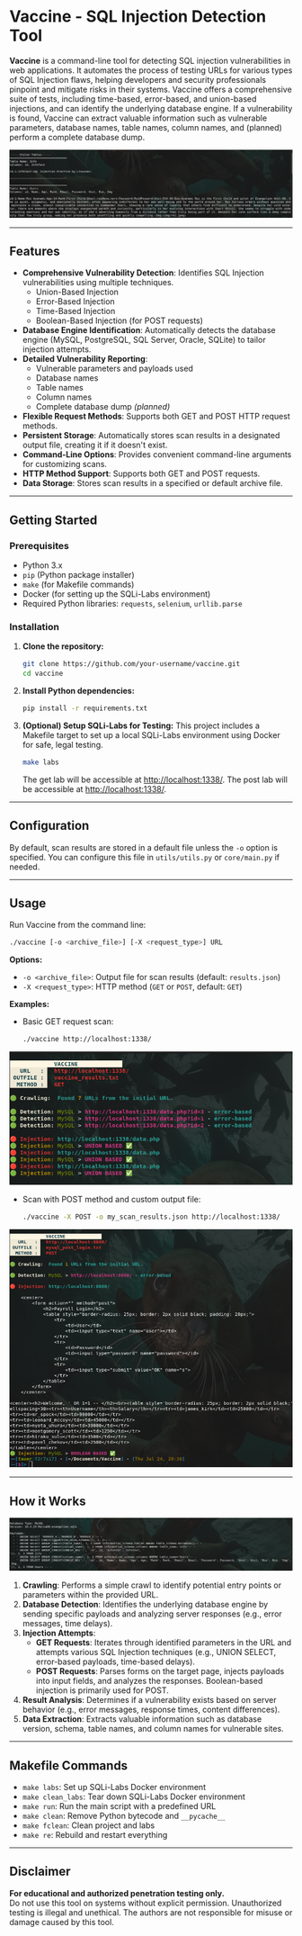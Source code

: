 # Vaccine - SQL Injection Detection Tool

**Vaccine** is a command-line tool for detecting SQL injection vulnerabilities in web applications. It automates the process of testing URLs for various types of SQL Injection flaws, helping developers and security professionals pinpoint and mitigate risks in their systems. Vaccine offers a comprehensive suite of tests, including time-based, error-based, and union-based injections, and can identify the underlying database engine. If a vulnerability is found, Vaccine can extract valuable information such as vulnerable parameters, database names, table names, column names, and (planned) perform a complete database dump.

![STOLEN_TABLE](https://github.com/ftTower/ftTower/blob/main/assets/Vaccine/stolen_table.png)

---

## Features

- **Comprehensive Vulnerability Detection**: Identifies SQL Injection vulnerabilities using multiple techniques.
    - Union-Based Injection
    - Error-Based Injection
    - Time-Based Injection
    - Boolean-Based Injection (for POST requests)
- **Database Engine Identification**: Automatically detects the database engine (MySQL, PostgreSQL, SQL Server, Oracle, SQLite) to tailor injection attempts.
- **Detailed Vulnerability Reporting**:
    - Vulnerable parameters and payloads used
    - Database names
    - Table names
    - Column names
    - Complete database dump *(planned)*
- **Flexible Request Methods**: Supports both GET and POST HTTP request methods.
- **Persistent Storage**: Automatically stores scan results in a designated output file, creating it if it doesn't exist.
- **Command-Line Options**: Provides convenient command-line arguments for customizing scans.
- **HTTP Method Support**: Supports both GET and POST requests.
- **Data Storage**: Stores scan results in a specified or default archive file.

---

## Getting Started

### Prerequisites

- Python 3.x
- `pip` (Python package installer)
- `make` (for Makefile commands)
- Docker (for setting up the SQLi-Labs environment)
- Required Python libraries: `requests`, `selenium`, `urllib.parse`

### Installation

1. **Clone the repository:**
    ```bash
    git clone https://github.com/your-username/vaccine.git
    cd vaccine
    ```

2. **Install Python dependencies:**
    ```bash
    pip install -r requirements.txt
    ```

3. **(Optional) Setup SQLi-Labs for Testing:**
    This project includes a Makefile target to set up a local SQLi-Labs environment using Docker for safe, legal testing.
    ```bash
    make labs
    ```
    The get lab will be accessible at [http://localhost:1338/](http://localhost:1338/).
    The post lab will be accessible at [http://localhost:1338/](http://localhost:8080/).

---

## Configuration

By default, scan results are stored in a default file unless the `-o` option is specified. You can configure this file in `utils/utils.py` or `core/main.py` if needed.

---

## Usage

Run Vaccine from the command line:

```bash
./vaccine [-o <archive_file>] [-X <request_type>] URL
```

**Options:**
- `-o <archive_file>`: Output file for scan results (default: `results.json`)
- `-X <request_type>`: HTTP method (`GET` or `POST`, default: `GET`)

**Examples:**


- Basic GET request scan:
    ```bash
    ./vaccine http://localhost:1338/
    ```
![GET](https://github.com/ftTower/ftTower/blob/main/assets/Vaccine/get_interface.png)

- Scan with POST method and custom output file:
    ```bash
    ./vaccine -X POST -o my_scan_results.json http://localhost:1338/
    ```
![POST](https://github.com/ftTower/ftTower/blob/main/assets/Vaccine/post_interface.png)


---

## How it Works

![UNION_PAYLOAD](https://github.com/ftTower/ftTower/blob/main/assets/Vaccine/payloads.png)


1. **Crawling**: Performs a simple crawl to identify potential entry points or parameters within the provided URL.
2. **Database Detection**: Identifies the underlying database engine by sending specific payloads and analyzing server responses (e.g., error messages, time delays).
3. **Injection Attempts**:
    - **GET Requests**: Iterates through identified parameters in the URL and attempts various SQL Injection techniques (e.g., UNION SELECT, error-based payloads, time-based delays).
    - **POST Requests**: Parses forms on the target page, injects payloads into input fields, and analyzes the responses. Boolean-based injection is primarily used for POST.
4. **Result Analysis**: Determines if a vulnerability exists based on server behavior (e.g., error messages, response times, content differences).
5. **Data Extraction**: Extracts valuable information such as database version, schema, table names, and column names for vulnerable sites.

---

## Makefile Commands

- `make labs`: Set up SQLi-Labs Docker environment
- `make clean_labs`: Tear down SQLi-Labs Docker environment
- `make run`: Run the main script with a predefined URL
- `make clean`: Remove Python bytecode and `__pycache__`
- `make fclean`: Clean project and labs
- `make re`: Rebuild and restart everything

---

## Disclaimer

**For educational and authorized penetration testing only.**  
Do not use this tool on systems without explicit permission. Unauthorized testing is illegal and unethical. The authors are not responsible for misuse or damage caused by this tool.

